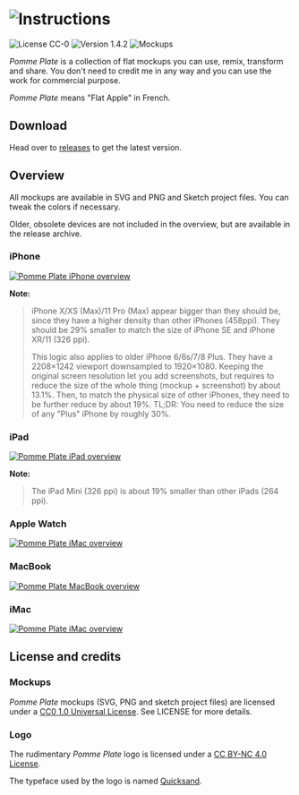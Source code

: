 # ![Instructions](https://i.imgur.com/MHwHl1Y.png)

![License CC-0](https://img.shields.io/badge/license-CC--0-brightgreen.svg)
![Version 1.4.2](https://img.shields.io/badge/version-1.4.2-blue.svg)
![Mockups ](https://img.shields.io/badge/mockup-iPhone%20|%20iPad%20|%20Apple%20Watch%20|%20Mac%20-lightgray.svg)

_Pomme Plate_ is a collection of flat mockups you can use, remix, transform and share. You don't need to credit me in any way and you can use the work for commercial purpose.

_Pomme Plate_ means "Flat Apple" in French.

## Download
Head over to [releases](https://github.com/ephread/PommePlate/releases/) to get the latest version.

## Overview
All mockups are available in SVG and PNG and Sketch project files. You can tweak the colors if necessary.

Older, obsolete devices are not included in the overview, but are available in the release archive.

### iPhone ###
[![Pomme Plate iPhone overview](Overview/iPhone%20Overview.svg)](Overview/iPhone%20Overview.svg)

**Note:**
> iPhone X/XS (Max)/11 Pro (Max) appear bigger than they should be, since they have a higher density than other iPhones (458ppi). They should be 29% smaller to match the size of iPhone SE and iPhone XR/11 (326 ppi).
>
> This logic also applies to older iPhone 6/6s/7/8 Plus. They have a 2208×1242 viewport downsampled to 1920×1080. Keeping the original screen resolution let you add screenshots, but requires to reduce the size of the whole thing (mockup + screenshot) by about 13.1%. Then, to match the physical size of other iPhones, they need to be further reduce by about 19%.
> TL;DR: You need to reduce the size of any "Plus" iPhone by roughly 30%.

### iPad ###
[![Pomme Plate iPad overview](Overview/iPad%20Overview.svg)](Overview/iPad%20Overview.svg)

**Note:**
> The iPad Mini (326 ppi) is about 19% smaller than other iPads (264 ppi).

### Apple Watch ###
[![Pomme Plate iMac overview](Overview/Apple%20Watch%20Overview.svg)](Overview/Apple%20Watch%20Overview.svg)

### MacBook ###
[![Pomme Plate MacBook overview](Overview/MacBook%20Overview.svg)](Overview/MacBook%20Overview.svg)

### iMac ###
[![Pomme Plate iMac overview](Overview/iMac%20Overview.svg)](Overview/iMac%20Overview.svg)

## License and credits

### Mockups
_Pomme Plate_ mockups (SVG, PNG and sketch project files) are licensed under a [CC0 1.0 Universal License](http://creativecommons.org/publicdomain/zero/1.0/). See LICENSE for more details.

### Logo
The rudimentary _Pomme Plate_ logo is licensed under a [CC BY-NC 4.0 License](http://creativecommons.org/licenses/by-nc/4.0/).

The typeface used by the logo is named [Quicksand](http://www.fontsquirrel.com/fonts/quicksand).